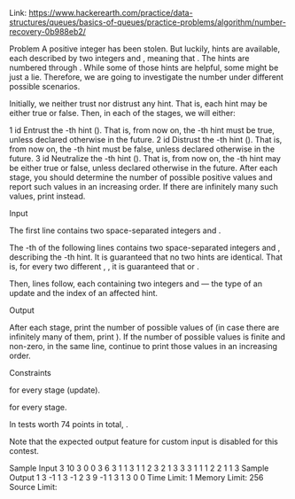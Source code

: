 Link:
https://www.hackerearth.com/practice/data-structures/queues/basics-of-queues/practice-problems/algorithm/number-recovery-0b988eb2/

Problem
A positive integer  has been stolen. But luckily,  hints are available, each described by two integers  and , meaning that . The hints are numbered  through . While some of those hints are helpful, some might be just a lie. Therefore, we are going to investigate the number  under different possible scenarios.

Initially, we neither trust nor distrust any hint. That is, each hint may be either true or false. Then, in each of the  stages, we will either:

1 id
Entrust the -th hint (). That is, from now on, the -th hint must be true, unless declared otherwise in the future.
2 id
Distrust the -th hint (). That is, from now on, the -th hint must be false, unless declared otherwise in the future.
3 id
Neutralize the -th hint (). That is, from now on, the -th hint may be either true or false, unless declared otherwise in the future.
After each stage, you should determine the number of possible positive values  and report such values in an increasing order. If there are infinitely many such values, print  instead.

Input

The first line contains two space-separated integers  and .

The -th of the following  lines contains two space-separated integers  and , describing the -th hint. It is guaranteed that no two hints are identical. That is, for every two different , , it is guaranteed that  or .

Then,  lines follow, each containing two integers  and  — the type of an update and the index of an affected hint.

Output

After each stage, print the number of possible values of  (in case there are infinitely many of them, print ). If the number of possible values is finite and non-zero, in the same line, continue to print those values in an increasing order.

Constraints

 for every stage (update).

 for every stage.

In tests worth 74 points in total, .

Note that the expected output feature for custom input is disabled for this contest. 

Sample Input
3 10
3 0
0 3
6 3
1 1
3 1
1 2
3 2
1 3
3 3
1 1
1 2
2 1
1 3
Sample Output
1 3
-1
1 3
-1
2 3 9
-1
1 3
1 3
0
0
Time Limit: 1
Memory Limit: 256
Source Limit: